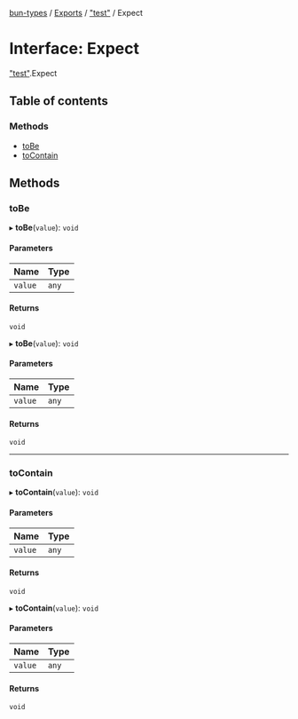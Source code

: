 [bun-types](https://oven-sh.github.io/bun-types/README.md) / [Exports](https://oven-sh.github.io/bun-types/modules.md) / ["test"](https://oven-sh.github.io/bun-types/modules/test_.md) / Expect

# Interface: Expect

["test"](https://oven-sh.github.io/bun-types/modules/test_.md).Expect

## Table of contents

### Methods

- [toBe](https://oven-sh.github.io/bun-types/interfaces/test_.Expect.md#tobe)
- [toContain](https://oven-sh.github.io/bun-types/interfaces/test_.Expect.md#tocontain)

## Methods

### toBe

▸ **toBe**(`value`): `void`

#### Parameters

| Name | Type |
| :------ | :------ |
| `value` | `any` |

#### Returns

`void`

▸ **toBe**(`value`): `void`

#### Parameters

| Name | Type |
| :------ | :------ |
| `value` | `any` |

#### Returns

`void`

___

### toContain

▸ **toContain**(`value`): `void`

#### Parameters

| Name | Type |
| :------ | :------ |
| `value` | `any` |

#### Returns

`void`

▸ **toContain**(`value`): `void`

#### Parameters

| Name | Type |
| :------ | :------ |
| `value` | `any` |

#### Returns

`void`
